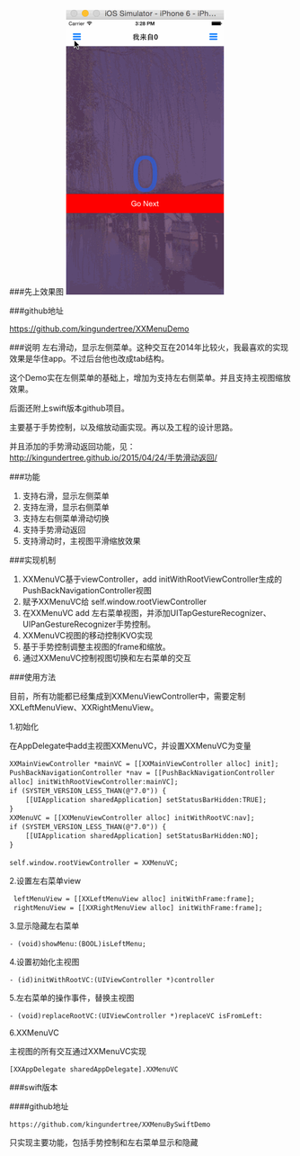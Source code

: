 ###先上效果图
![Mou icon](https://raw.githubusercontent.com/kingundertree/XXMenuDemo/master/XXMenuGif.gif)

###github地址

https://github.com/kingundertree/XXMenuDemo

###说明
左右滑动，显示左侧菜单。这种交互在2014年比较火，我最喜欢的实现效果是华住app。不过后台他也改成tab结构。

这个Demo实在左侧菜单的基础上，增加为支持左右侧菜单。并且支持主视图缩放效果。

后面还附上swift版本github项目。

主要基于手势控制，以及缩放动画实现。再以及工程的设计思路。

并且添加的手势滑动返回功能，见：http://kingundertree.github.io/2015/04/24/手势滑动返回/

###功能
1. 支持右滑，显示左侧菜单
2. 支持左滑，显示右侧菜单
3. 支持左右侧菜单滑动切换
4. 支持手势滑动返回
5. 支持滑动时，主视图平滑缩放效果
	
###实现机制
1. XXMenuVC基于viewController，add initWithRootViewController生成的PushBackNavigationController视图
2. 赋予XXMenuVC给 self.window.rootViewController
3. 在XXMenuVC add 左右菜单视图，并添加UITapGestureRecognizer、UIPanGestureRecognizer手势控制。
4. XXMenuVC视图的移动控制KVO实现
4. 基于手势控制调整主视图的frame和缩放。
5. 通过XXMenuVC控制视图切换和左右菜单的交互
	
###使用方法

目前，所有功能都已经集成到XXMenuViewController中，需要定制XXLeftMenuView、XXRightMenuView。

1.初始化

在AppDelegate中add主视图XXMenuVC，并设置XXMenuVC为变量

    XXMainViewController *mainVC = [[XXMainViewController alloc] init];
    PushBackNavigationController *nav = [[PushBackNavigationController alloc] initWithRootViewController:mainVC];
    if (SYSTEM_VERSION_LESS_THAN(@"7.0")) {
        [[UIApplication sharedApplication] setStatusBarHidden:TRUE];
    }
    XXMenuVC = [[XXMenuViewController alloc] initWithRootVC:nav];
    if (SYSTEM_VERSION_LESS_THAN(@"7.0")) {
        [[UIApplication sharedApplication] setStatusBarHidden:NO];
    }
    
    self.window.rootViewController = XXMenuVC;

2.设置左右菜单view
	
     leftMenuView = [[XXLeftMenuView alloc] initWithFrame:frame];
     rightMenuView = [[XXRightMenuView alloc] initWithFrame:frame];


3.显示隐藏左右菜单
	
	- (void)showMenu:(BOOL)isLeftMenu;

4.设置初始化主视图
	
	- (id)initWithRootVC:(UIViewController *)controller

5.左右菜单的操作事件，替换主视图
	
	- (void)replaceRootVC:(UIViewController *)replaceVC isFromLeft:

6.XXMenuVC

主视图的所有交互通过XXMenuVC实现
	
	[XXAppDelegate sharedAppDelegate].XXMenuVC


###swift版本

####github地址

	https://github.com/kingundertree/XXMenuBySwiftDemo
	
只实现主要功能，包括手势控制和左右菜单显示和隐藏